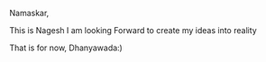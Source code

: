 Namaskar,

This is Nagesh I am looking Forward to create my ideas into reality 

That is for now,
Dhanyawada:)

